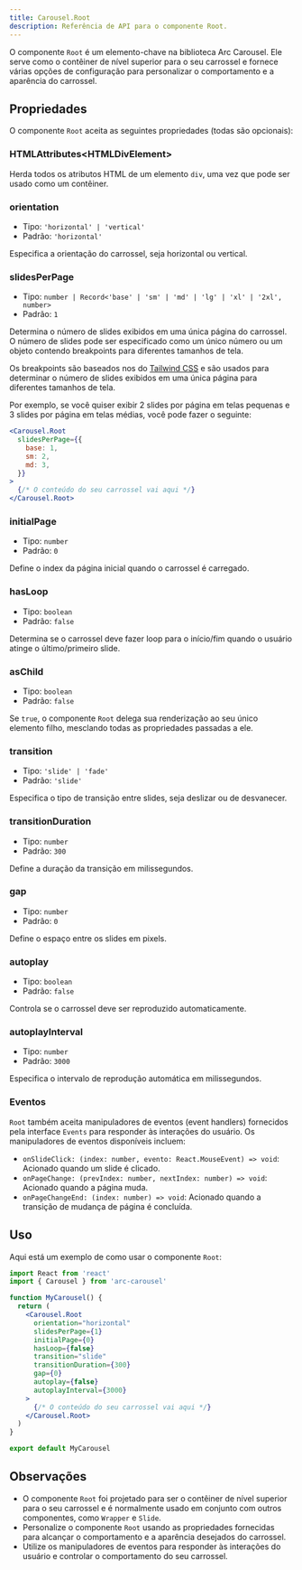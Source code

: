 ```yaml
---
title: Carousel.Root
description: Referência de API para o componente Root.
---
```


O componente `Root` é um elemento-chave na biblioteca Arc Carousel. Ele serve como o contêiner de nível superior para o seu carrossel e fornece várias opções de configuração para personalizar o comportamento e a aparência do carrossel.

## Propriedades

O componente `Root` aceita as seguintes propriedades (todas são opcionais):

### HTMLAttributes\<HTMLDivElement\>

Herda todos os atributos HTML de um elemento `div`, uma vez que pode ser usado como um contêiner.

### orientation

- Tipo: `'horizontal' | 'vertical'`
- Padrão: `'horizontal'`

Especifica a orientação do carrossel, seja horizontal ou vertical.

### slidesPerPage

- Tipo: `number | Record<'base' | 'sm' | 'md' | 'lg' | 'xl' | '2xl', number>`
- Padrão: `1`

Determina o número de slides exibidos em uma única página do carrossel. O número de slides pode ser especificado como um único número ou um objeto contendo breakpoints para diferentes tamanhos de tela.

Os breakpoints são baseados nos do [Tailwind CSS](https://tailwindcss.com/docs/responsive-design) e são usados para determinar o número de slides exibidos em uma única página para diferentes tamanhos de tela.

Por exemplo, se você quiser exibir 2 slides por página em telas pequenas e 3 slides por página em telas médias, você pode fazer o seguinte:

```jsx
<Carousel.Root
  slidesPerPage={{
    base: 1,
    sm: 2,
    md: 3,
  }}
>
  {/* O conteúdo do seu carrossel vai aqui */}
</Carousel.Root>
```

### initialPage

- Tipo: `number`
- Padrão: `0`

Define o index da página inicial quando o carrossel é carregado.

### hasLoop

- Tipo: `boolean`
- Padrão: `false`

Determina se o carrossel deve fazer loop para o início/fim quando o usuário atinge o último/primeiro slide.

### asChild

- Tipo: `boolean`
- Padrão: `false`

Se `true`, o componente `Root` delega sua renderização ao seu único elemento filho, mesclando todas as propriedades passadas a ele.

### transition

- Tipo: `'slide' | 'fade'`
- Padrão: `'slide'`

Especifica o tipo de transição entre slides, seja deslizar ou de desvanecer.

### transitionDuration

- Tipo: `number`
- Padrão: `300`

Define a duração da transição em milissegundos.

### gap

- Tipo: `number`
- Padrão: `0`

Define o espaço entre os slides em pixels.

### autoplay

- Tipo: `boolean`
- Padrão: `false`

Controla se o carrossel deve ser reproduzido automaticamente.

### autoplayInterval

- Tipo: `number`
- Padrão: `3000`

Especifica o intervalo de reprodução automática em milissegundos.

### Eventos

`Root` também aceita manipuladores de eventos (event handlers) fornecidos pela interface `Events` para responder às interações do usuário. Os manipuladores de eventos disponíveis incluem:

- `onSlideClick: (index: number, evento: React.MouseEvent) => void`: Acionado quando um slide é clicado.
- `onPageChange: (prevIndex: number, nextIndex: number) => void`: Acionado quando a página muda.
- `onPageChangeEnd: (index: number) => void`: Acionado quando a transição de mudança de página é concluída.

## Uso

Aqui está um exemplo de como usar o componente `Root`:

```jsx
import React from 'react'
import { Carousel } from 'arc-carousel'

function MyCarousel() {
  return (
    <Carousel.Root
      orientation="horizontal"
      slidesPerPage={1}
      initialPage={0}
      hasLoop={false}
      transition="slide"
      transitionDuration={300}
      gap={0}
      autoplay={false}
      autoplayInterval={3000}
    >
      {/* O conteúdo do seu carrossel vai aqui */}
    </Carousel.Root>
  )
}

export default MyCarousel
```

## Observações

- O componente `Root` foi projetado para ser o contêiner de nível superior para o seu carrossel e é normalmente usado em conjunto com outros componentes, como `Wrapper` e `Slide`.
- Personalize o componente `Root` usando as propriedades fornecidas para alcançar o comportamento e a aparência desejados do carrossel.
- Utilize os manipuladores de eventos para responder às interações do usuário e controlar o comportamento do seu carrossel.
